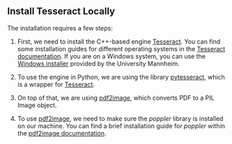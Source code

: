 ## Install Tesseract Locally
The installation requires a few steps:

1. First, we need to install the C++-based engine [Tesseract](https://tesseract-ocr.github.io/tessdoc/Installation.html). You can find some installation guides for different operating systems in the [Tesseract documentation](https://tesseract-ocr.github.io/tessdoc/Installation.html). If you are on a Windows system, you can use the [Windows installer](https://github.com/UB-Mannheim/tesseract/wiki) provided by the University Mannheim.

2. To use the engine in Python, we are using the library [pytesseract](https://pypi.org/project/pytesseract/), which is a wrapper for [Tesseract](https://tesseract-ocr.github.io/tessdoc/Installation.html).

3. On top of that, we are using [pdf2image](https://pdf2image.readthedocs.io/en/latest/installation.html), which converts PDF to a PIL Image object.

4. To use [pdf2image](https://pdf2image.readthedocs.io/en/latest/installation.html), we need to make sure the _poppler_ library is installed on our machine. You can find a brief installation guide for _poppler_ within the [pdf2image documentation](https://pdf2image.readthedocs.io/en/latest/installation.html). 